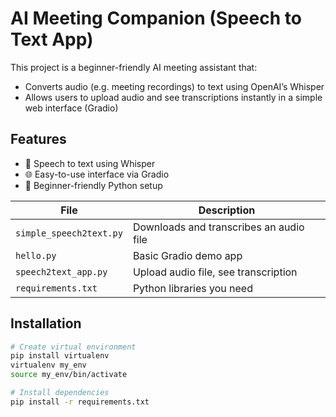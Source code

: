 # AI Meeting Companion (Speech to Text App)

This project is a beginner-friendly AI meeting assistant that:
- Converts audio (e.g. meeting recordings) to text using OpenAI’s Whisper
- Allows users to upload audio and see transcriptions instantly in a simple web interface (Gradio)
 
## Features

- 🎤 Speech to text using Whisper
- 🌐 Easy-to-use interface via Gradio
- 🐍 Beginner-friendly Python setup

| File | Description |
|------|-------------|
| `simple_speech2text.py` | Downloads and transcribes an audio file |
| `hello.py`              | Basic Gradio demo app |
| `speech2text_app.py`    | Upload audio file, see transcription |
| `requirements.txt`      | Python libraries you need |


## Installation

```bash
# Create virtual environment
pip install virtualenv
virtualenv my_env
source my_env/bin/activate

# Install dependencies
pip install -r requirements.txt


